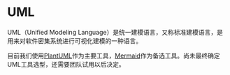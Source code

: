 # UML

UML（Unified Modeling Language）是统一建模语言，又称标准建模语言，是用来对软件密集系统进行可视化建模的一种语言。

目前我们使用[PlantUML](https://plantuml.com)作为主要工具，[Mermaid](https://mermaid-js.github.io/mermaid/#/)作为备选工具。尚未最终确定UML工具选型，还需要团队试用以后决定。

